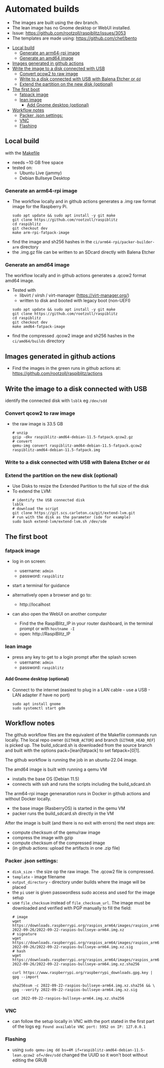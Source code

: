 <!-- omit in toc -->
# Automated builds
* The images are built using the dev branch.
* The lean image has no Gnome desktop or WebUI installed.
* Issue: https://github.com/rootzoll/raspiblitz/issues/3053
* The templates are made using: https://github.com/chef/bento

- [Local build](#local-build)
  - [Generate an arm64-rpi image](#generate-an-arm64-rpi-image)
  - [Generate an amd64 image](#generate-an-amd64-image)
- [Images generated in github actions](#images-generated-in-github-actions)
- [Write the image to a disk connected with USB](#write-the-image-to-a-disk-connected-with-usb)
  - [Convert qcow2 to raw image](#convert-qcow2-to-raw-image)
  - [Write to a disk connected with USB with Balena Etcher or `dd`](#write-to-a-disk-connected-with-usb-with-balena-etcher-or-dd)
  - [Extend the partition on the new disk (optional)](#extend-the-partition-on-the-new-disk-optional)
- [The first boot](#the-first-boot)
  - [fatpack image](#fatpack-image)
  - [lean image](#lean-image)
    - [Add Gnome desktop (optional)](#add-gnome-desktop-optional)
- [Workflow notes](#workflow-notes)
  - [Packer .json settings:](#packer-json-settings)
  - [VNC](#vnc)
  - [Flashing](#flashing)

## Local build
with the [Makefile](https://github.com/rootzoll/raspiblitz/blob/dev/Makefile)
* needs ~10 GB free space
* tested on:
  * Ubuntu Live (jammy)
  * Debian Bullseye Desktop

### Generate an arm64-rpi image
* The workflow locally and in github actions generates a .img raw format image for the Raspberry Pi.
  ```
  sudo apt update && sudo apt install -y git make
  git clone https://github.com/rootzoll/raspiblitz
  cd raspiblitz
  git checkout dev
  make arm-rpi-fatpack-image
  ```
* find the image and sh256 hashes in the `ci/arm64-rpi/packer-builder-arm` directory
* the .img.gz file can be written to an SDcard directly with Balena Etcher

### Generate an amd64 image
The workflow locally and in github actions generates a .qcow2 format amd64 image.
* Tested with
    * libvirt / virsh / virt-manager (https://virt-manager.org/)
    * written to disk and booted with legacy boot (non-UEFI)
  ```
  sudo apt update && sudo apt install -y git make
  git clone https://github.com/rootzoll/raspiblitz
  cd raspiblitz
  git checkout dev
  make amd64-fatpack-image
  ```
* find the compressed .qcow2 image and sh256 hashes in the `ci/amd64/builds` directory

## Images generated in github actions
* Find the images in the green runs in github actions at:
https://github.com/rootzoll/raspiblitz/actions

## Write the image to a disk connected with USB
identify the connected disk with `lsblk` eg `/dev/sdd`

###  Convert qcow2 to raw image
* the raw image is 33.5 GB
    ```
    # unzip
    gzip -dkv raspiblitz-amd64-debian-11.5-fatpack.qcow2.gz
    # convert
    qemu-img convert raspiblitz-amd64-debian-11.5-fatpack.qcow2 raspiblitz-amd64-debian-11.5-fatpack.img
    ```
### Write to a disk connected with USB with Balena Etcher or `dd`

### Extend the partition on the new disk (optional)
* Use Disks to resize the Extended Partition to the full size of the disk
* To extend the LVM:
    ```
    # identify the USB connected disk
    lsblk
    # download the script
    git clone https://git.scs.carleton.ca/git/extend-lvm.git
    # run with the disk as the parameter (sde for example)
    sudo bash extend-lvm/extend-lvm.sh /dev/sde
    ```

## The first boot
### fatpack image
* log in on screen:
  * username: `admin`
  * password: `raspiblitz`

* start a terminal for guidance

* alternatively open a browser and go to:
  * http://localhost
* can also open the WebUI on another computer
  * Find the the RaspiBlitz_IP in your router dashboard, in the terminal prompt or with `hostname -I`
  * open: http://RaspiBlitz_IP

### lean image
* press any key to get to a login prompt after the splash screen
  * username: `admin`
  * password: `raspiblitz`

#### Add Gnome desktop (optional)
* Connect to the internet (easiest to plug in a LAN cable - use a USB - LAN adapter if have no port)
    ```
    sudo apt install gnome
    sudo systemctl start gdm
    ```

## Workflow notes

The github workflow files are the equivalent of the Makefile commands run locally.
The local repo owner (`GITHUB_ACTOR`) and branch (`GITHUB_HEAD_REF`) is picked up.
The build_sdcard.sh is downloaded from the source branch and built with the options pack=[lean|fatpack] to set fatpack=[0|1].

The github workflow is running the job in an ubuntu-22.04 image.

The amd64 image is built with running a qemu VM
* installs the base OS (Debian 11.5)
* connects with ssh and runs the scripts including the build_sdcard.sh

The arm64-rpi image genenaration runs in Docker in github actions and without Docker locally.
* the base image (RasberryOS) is started in the qemu VM
* packer runs the build_sdcard.sh directly in the VM

After the image is built (and there is no exit with errors) the next steps are:
* compute checksum of the qemu/raw image
* compress the image with gzip
* compute checksum of the compressed image
* (in github actions: upload the artifacts in one .zip file)

### Packer .json settings:
* `disk_size` - the size op the raw image. The .qcow2 file is compressed.
* `template`  - image filename
* `output_directory` - directory under builds where the image will be placed
* the `pi` user is given passwordless sudo access and used for the image setup
* use `file_checksum`  instead of `file_checksum_url`. The image must be downloaded and verified with PGP manually to fill the field:
  ```
  # image
  wget https://downloads.raspberrypi.org/raspios_arm64/images/raspios_arm64-2022-09-26/2022-09-22-raspios-bullseye-arm64.img.xz
  # signature
  wget https://downloads.raspberrypi.org/raspios_arm64/images/raspios_arm64-2022-09-26/2022-09-22-raspios-bullseye-arm64.img.xz.sig
  # hash
  wget https://downloads.raspberrypi.org/raspios_arm64/images/raspios_arm64-2022-09-26/2022-09-22-raspios-bullseye-arm64.img.xz.sha256

  curl https://www.raspberrypi.org/raspberrypi_downloads.gpg.key | gpg --import

  sha256sum -c 2022-09-22-raspios-bullseye-arm64.img.xz.sha256 && \
  gpg --verify 2022-09-22-raspios-bullseye-arm64.img.xz.sig

  cat 2022-09-22-raspios-bullseye-arm64.img.xz.sha256
  ```
### VNC
* can follow the setup locally in VNC with the port stated in the first part of the logs eg: `Found available VNC port: 5952 on IP: 127.0.0.1`
### Flashing
* using `sudo qemu-img dd bs=4M if=raspiblitz-amd64-debian-11.5-lean.qcow2 of=/dev/sdd` changed the UUID so it won't boot without editing the GRUB
